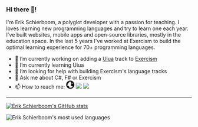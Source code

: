 ### Hi there 👋!

I'm Erik Schierboom, a polyglot developer with a passion for teaching.
I loves learning new programming languages and try to learn one each year.
I've built websites, mobile apps and open-source libraries, mostly in the education space.
In the last 5 years I've worked at Exercism to build the optimal learning experience for 70+ programming languages.

- 🔭 I’m currently working on adding a [Uiua](https://www.uiua.org/) track to [Exercism](https://exercism.org)
- 🌱 I’m currently learning Uiua
- 🤔 I’m looking for help with building Exercism's language tracks
- 💬 Ask me about C#, F# or Exercism
- 📫 How to reach me: 
  [<img src="https://raw.githubusercontent.com/iconic/open-iconic/master/svg/globe.svg" width="22" />](https://www.erikschierboom.com/) [<img src="https://camo.githubusercontent.com/eacc870029bca30353239d9d629076ba4c18de75/68747470733a2f2f63646e2e6a7364656c6976722e6e65742f6e706d2f73696d706c652d69636f6e734076332f69636f6e732f747769747465722e737667" width="22" />](https://twitter.com/ErikSchierboom) [<img src="https://camo.githubusercontent.com/b65faae8871ebbdb99790f2644ea7f3c89800b0c/68747470733a2f2f63646e2e6a7364656c6976722e6e65742f6e706d2f73696d706c652d69636f6e734076332f69636f6e732f6c696e6b6564696e2e737667" width="22" />](https://www.linkedin.com/in/erikschierboom/)

---

[![Erik Schierboom's GitHub stats](https://github-readme-stats.vercel.app/api?username=erikschierboom)](https://github.com/anuraghazra/github-readme-stats)

![Erik Schierboom's most used languages](https://github-readme-stats.sabesansathananthan.vercel.app/api/top-langs/?username=erikschierboom&layout=compact&theme=radical)
